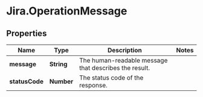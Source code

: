 # Jira.OperationMessage

## Properties

Name | Type | Description | Notes
------------ | ------------- | ------------- | -------------
**message** | **String** | The human-readable message that describes the result. | 
**statusCode** | **Number** | The status code of the response. | 


